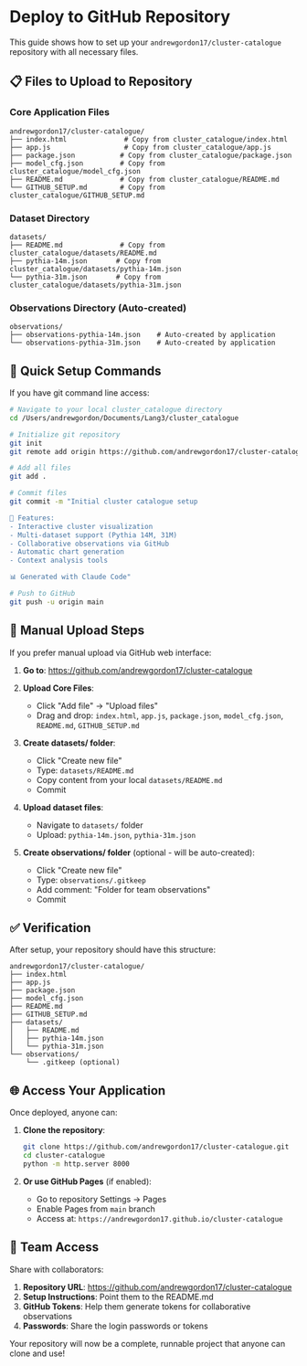 # Deploy to GitHub Repository

This guide shows how to set up your `andrewgordon17/cluster-catalogue` repository with all necessary files.

## 📋 Files to Upload to Repository

### Core Application Files
```
andrewgordon17/cluster-catalogue/
├── index.html              # Copy from cluster_catalogue/index.html
├── app.js                  # Copy from cluster_catalogue/app.js
├── package.json           # Copy from cluster_catalogue/package.json
├── model_cfg.json         # Copy from cluster_catalogue/model_cfg.json
├── README.md              # Copy from cluster_catalogue/README.md
└── GITHUB_SETUP.md        # Copy from cluster_catalogue/GITHUB_SETUP.md
```

### Dataset Directory
```
datasets/
├── README.md              # Copy from cluster_catalogue/datasets/README.md
├── pythia-14m.json       # Copy from cluster_catalogue/datasets/pythia-14m.json
└── pythia-31m.json       # Copy from cluster_catalogue/datasets/pythia-31m.json
```

### Observations Directory (Auto-created)
```
observations/
├── observations-pythia-14m.json    # Auto-created by application
└── observations-pythia-31m.json    # Auto-created by application
```

## 🚀 Quick Setup Commands

If you have git command line access:

```bash
# Navigate to your local cluster_catalogue directory
cd /Users/andrewgordon/Documents/Lang3/cluster_catalogue

# Initialize git repository
git init
git remote add origin https://github.com/andrewgordon17/cluster-catalogue.git

# Add all files
git add .

# Commit files
git commit -m "Initial cluster catalogue setup

🚀 Features:
- Interactive cluster visualization
- Multi-dataset support (Pythia 14M, 31M)
- Collaborative observations via GitHub
- Automatic chart generation
- Context analysis tools

📊 Generated with Claude Code"

# Push to GitHub
git push -u origin main
```

## 📁 Manual Upload Steps

If you prefer manual upload via GitHub web interface:

1. **Go to**: https://github.com/andrewgordon17/cluster-catalogue

2. **Upload Core Files**:
   - Click "Add file" → "Upload files"
   - Drag and drop: `index.html`, `app.js`, `package.json`, `model_cfg.json`, `README.md`, `GITHUB_SETUP.md`

3. **Create datasets/ folder**:
   - Click "Create new file"
   - Type: `datasets/README.md`
   - Copy content from your local `datasets/README.md`
   - Commit

4. **Upload dataset files**:
   - Navigate to `datasets/` folder
   - Upload: `pythia-14m.json`, `pythia-31m.json`

5. **Create observations/ folder** (optional - will be auto-created):
   - Click "Create new file"
   - Type: `observations/.gitkeep`
   - Add comment: "Folder for team observations"
   - Commit

## ✅ Verification

After setup, your repository should have this structure:

```
andrewgordon17/cluster-catalogue/
├── index.html
├── app.js
├── package.json
├── model_cfg.json
├── README.md
├── GITHUB_SETUP.md
├── datasets/
│   ├── README.md
│   ├── pythia-14m.json
│   └── pythia-31m.json
└── observations/
    └── .gitkeep (optional)
```

## 🌐 Access Your Application

Once deployed, anyone can:

1. **Clone the repository**:
   ```bash
   git clone https://github.com/andrewgordon17/cluster-catalogue.git
   cd cluster-catalogue
   python -m http.server 8000
   ```

2. **Or use GitHub Pages** (if enabled):
   - Go to repository Settings → Pages
   - Enable Pages from `main` branch
   - Access at: `https://andrewgordon17.github.io/cluster-catalogue`

## 🔐 Team Access

Share with collaborators:
1. **Repository URL**: https://github.com/andrewgordon17/cluster-catalogue
2. **Setup Instructions**: Point them to the README.md
3. **GitHub Tokens**: Help them generate tokens for collaborative observations
4. **Passwords**: Share the login passwords or tokens

Your repository will now be a complete, runnable project that anyone can clone and use!